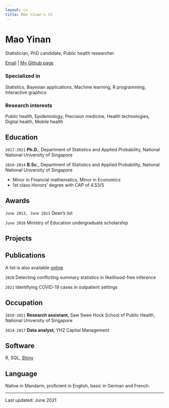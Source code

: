 ```yaml
---
layout: cv
title: Mao Yinan's CV
---
```

# Mao Yinan
Statistician, PhD candidate, Public health researcher.

<div id="webaddress">
<a href="maoyinan.jscz@gmail.com">Email</a>
| <a href="https://github.com/maoyinan">My Github page</a>
</div>


### Specialized in

Statistics, Bayesian applications, Machine learning, R programming, Interactive graphics

### Research interests

Public health, Epidemiology, Precision medicine, Health technologies, Digital health, Mobile health

## Education

`2017-2021`
__Ph.D.__, Department of Statistics and Applied Probability, National National University of Singapore

`2010-2014`
__B.Sc.__, Department of Statistics and Applied Probability, National National University of Singapore

- Minor in Financial mathematics, Minor in Economics
- 1st class Honors’ degree with CAP of 4.53/5

## Awards

`June 2013, June 2011`
Dean’s list

`June 2010`
Ministry of Education undergraduate scholarship

## Projects


## Publications

A list is also available [online](https://scholar.google.com/citations?hl=en&view_op=list_works&gmla=AJsN-F5Trc4mxfq60WmG1fWssZbL-zvdLCGivfv4UFBFcGTf_Osi5vqcgwMh0cr9S4XvDPhOk0cRbFa_43yASl_b8zdWK984rqAfNwQLtQSR2uYcIPIl5_M&user=bGcwAH8AAAAJ)

`2020`
Detecting conflicting summary statistics in likelihood-free inference

`2021`
Identifying COVID-19 cases in outpatient settings

## Occupation

`2018-2021`
__Research assistant__, Saw Swee Hock School of Public Health, National University of Singapore

`2014-2017`
__Data analyst__, YH2 Capital Management

## Software

R, SQL, [Shiny](https://shiny.rstudio.com)

## Language

Native in Mandarin, proficient in English, basic in German and French.

---
Last updated: June 2021


